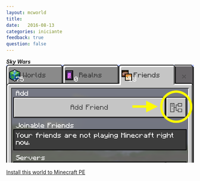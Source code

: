 ```yaml
---
layout: mcworld
title:  
date:   2016-08-13
categories: iniciante
feedback: true
question: false
---
```

***Sky Wars***  
![screenshot](/assets/images/addserver.png)  

<p>
<a href="https://itunes.apple.com/app/id1144129231" class="a_demo_two">                            Install this world to Minecraft PE
</a>
</p>

